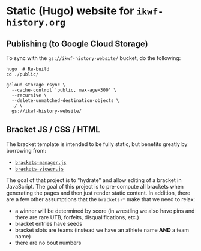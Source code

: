 # Static (Hugo) website for `ikwf-history.org`

## Publishing (to Google Cloud Storage)

To sync with the `gs://ikwf-history-website/` bucket, do the following:

```
hugo  # Re-build
cd ./public/

gcloud storage rsync \
  --cache-control 'public, max-age=300' \
  --recursive \
  --delete-unmatched-destination-objects \
  ./ \
  gs://ikwf-history-website/
```

## Bracket JS / CSS / HTML

The bracket template is intended to be fully static, but benefits greatly
by borrowing from:

- [`brackets-manager.js`][1]
- [`brackets-viewer.js`][2]

The goal of that project is to "hydrate" and allow editing of a bracket in
JavaScript. The goal of this project is to pre-compute all brackets when
generating the pages and then just render static content. In addition, there
are a few other assumptions that the `brackets-*` make that we need to relax:

- a winner will be determined by score (in wrestling we also have pins and
  there are rare UTB, forfeits, disqualifications, etc.)
- bracket entries have seeds
- bracket slots are teams (instead we have an athlete name **AND** a
  team name)
- there are no bout numbers

[1]: https://github.com/Drarig29/brackets-manager.js
[2]: https://github.com/Drarig29/brackets-viewer.js
